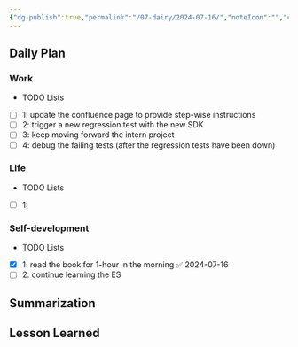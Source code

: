 ```yaml
---
{"dg-publish":true,"permalink":"/07-dairy/2024-07-16/","noteIcon":"","created":"2024-07-16T10:16:58.023+02:00","updated":"2024-07-16T10:18:32.862+02:00"}
---
```


## Daily Plan
### Work
- TODO Lists
- [ ] 1: update the confluence page to provide step-wise instructions
- [ ] 2: trigger a new regression test with the new SDK
- [ ] 3: keep moving forward the intern project
- [ ] 4: debug the failing tests (after the regression tests have been down)
### Life
- TODO Lists
- [ ] 1:
### Self-development
- TODO Lists
- [x] 1: read the book for 1-hour in the morning ✅ 2024-07-16
- [ ] 2: continue learning the ES
## Summarization

## Lesson Learned
